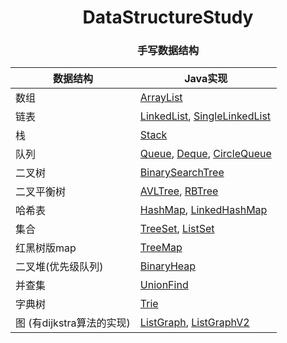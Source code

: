 <div align="center">
  
# DataStructureStudy
### 手写数据结构



| 数据结构                  | Java实现                                                     |
| ------------------------- | ------------------------------------------------------------ |
| 数组                      | [ArrayList](./src/main/java/com/Jie/ArrayListStudy/ArrayList.java) |
| 链表                      | [LinkedList](./src/main/java/com/Jie/LinkedListStudy/LinkedList.java), [SingleLinkedList](src/main/java/com/Jie/Older/SingleLinkedList.java) |
| 栈                        | [Stack](./src/main/java/com/Jie/StackStudy/Stack.java)       |
| 队列                      | [Queue](./src/main/java/com/Jie/QueueStudy/Queue.java), [Deque](src/main/java/com/Jie/QueueStudy/Deque.java), [CircleQueue](src/main/java/com/Jie/QueueStudy/circle/CircleQueue.java) |
| 二叉树                    | [BinarySearchTree](src/main/java/com/Jie/BinarySearchTreeStudy/BinarySearchTree.java) |
| 二叉平衡树                | [AVLTree](src/main/java/com/Jie/AVLTreeStudy/tree/AVLTree.java), [RBTree](src/main/java/com/Jie/RBTreeStudy/tree/RBTree.java) |
| 哈希表                    | [HashMap](src/main/java/com/Jie/HashMapStudy/map/HashMap.java), [LinkedHashMap](src/main/java/com/Jie/HashMapStudy/map/LinkedHashMap.java) |
| 集合                      | [TreeSet](src/main/java/com/Jie/TreeMapStudy/set/TreeSet.java), [ListSet](src/main/java/com/Jie/SetStudy/set/ListSet.java) |
| 红黑树版map               | [TreeMap](src/main/java/com/Jie/TreeMapStudy/map/TreeMap.java) |
| 二叉堆(优先级队列)        | [BinaryHeap](src/main/java/com/Jie/HeapStudy/BinaryHeap.java) |
| 并查集                    | [UnionFind](src/main/java/com/Jie/JointSearchSetStudy/UnionFind.java) |
| 字典树                    | [Trie](src/main/java/com/Jie/TrieStudy/Trie.java)            |
| 图 (有dijkstra算法的实现) | [ListGraph](src/main/java/com/Jie/GraphStudy/ListGraph.java), [ListGraphV2](src/main/java/com/dataStruct/Graph/ListGraph.java) |

</div>

